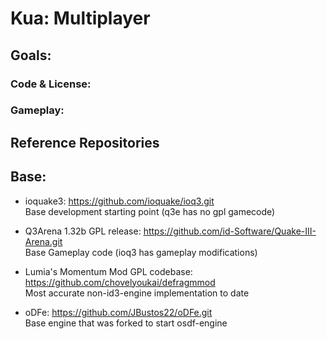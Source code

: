 # Kua: Multiplayer

## Goals:
### Code & License:
### Gameplay:

## Reference Repositories
## Base:
- ioquake3: https://github.com/ioquake/ioq3.git  
Base development starting point (q3e has no gpl gamecode)

- Q3Arena 1.32b GPL release:  https://github.com/id-Software/Quake-III-Arena.git  
Base Gameplay code (ioq3 has gameplay modifications)

- Lumia's Momentum Mod GPL codebase: https://github.com/chovelyoukai/defragmmod  
Most accurate non-id3-engine implementation to date

- oDFe: https://github.com/JBustos22/oDFe.git  
Base engine that was forked to start osdf-engine
